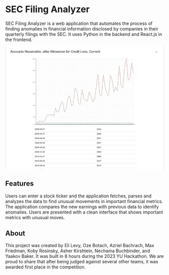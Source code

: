 # SEC Filing Analyzer

SEC Filing Analyzer is a web application that automates the process of finding anomalies in financial information disclosed by companies in their quarterly filings with the SEC. It uses Python in the backend and React.js in the frontend.

![An example showing the Accounts Receivable of Apple graphed over the lat few years](examplePic.jpg)


## Features
Users can enter a stock ticker and the application fetches, parses and analyzes the data to find unusual movements in important financial metrics.
The application compares the new earnings with previous data to identify anomalies.
Users are presented with a clean interface that shows important metrics with unusual moves.

## About
This project was created by Eli Levy, Oze Botach, Azriel Bachrach, Max Friedman, Koby Rosinsky, Asher Kirshtein, Nechama Buchbinder, and Yaakov Baker. It was built in 8 hours during the 2023 YU Hackathon. We are proud to share that after being judged against several other teams, it was awarded first place in the competition. 